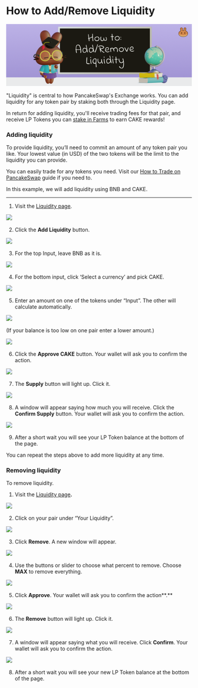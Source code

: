 # How to Add/Remove Liquidity

![](../../.gitbook/assets/docs-masthead-2-.png)

"Liquidity" is central to how PancakeSwap's Exchange works. You can add liquidity for any token pair by staking both through the Liquidity page.

In return for adding liquidity, you'll receive trading fees for that pair, and receive LP Tokens you can [stake in Farms](https://docs.pancakeswap.finance/products/yield-farming/farms) to earn CAKE rewards!

### **Adding liquidity**

To provide liquidity, you’ll need to commit an amount of any token pair you like. Your lowest value \(in USD\) of the two tokens will be the limit to the liquidity you can provide.

You can easily trade for any tokens you need. Visit our [How to Trade on PancakeSwap](https://docs.pancakeswap.finance/get-started/trade-guide) guide if you need to.

In this example, we will add liquidity using BNB and CAKE.  
****

1. Visit the [Liquidity page](https://exchange.pancakeswap.finance/#/pool).

![](https://lh3.googleusercontent.com/hfW_TUaVduHQ2dKUPuZVq8jX20QPNQZXHbcHM1uRDzAaS5_c3oaNb75UfEECpoGj4dLsarnPuwCiezy7rWu6EZdGXFk48G1dR7fVA93U5LKe_o-YBHlMgzH7BNGlOb7f7yRNwhEm)

2. Click the **Add Liquidity** button.

![](https://lh6.googleusercontent.com/IeTQOnHr8wsut91ndR7uQ8nkeJk_ZMOP5S4OsblPPi-lylV1CbFurUD4Y6Zrio7nJ65JDdNS3MyXX-bVX5oTEMwGtTD_QTsSpJa_lK0Etp5yHew5k3aSbbOa9t5nv-tTF8g4n6FI)

3. For the top Input, leave BNB as it is.

![](https://lh6.googleusercontent.com/7UfInV4nZgm0mL3Vnxl2cjV8KaN9m6yfv-Uc3kenjoOJPBVo0pACw1wS9cAUNnQ_hgzzX_AsAhad8Va4rlsR95b3WS1tTAMUgiLnxCmLjk3PpXm0JXPqvE6rVbr5AWQinM2_ocNX)

4. For the bottom input, click ‘Select a currency’ and pick CAKE.

![](https://lh5.googleusercontent.com/r8RXCF8oe-SNr1JGqB7kkKk-piDeRuaCfWf9mdQgyc0dERMwJln1H5qQzpUWW5vtyIh5WyYN6AvLNv0MAcSlwB8tkD2NS1WJdcaXQ1K1ce2pST0RIoYbEURFUWJEt_CXZyLqNEmz)

5. Enter an amount on one of the tokens under “Input”. The other will calculate automatically.

![](https://lh6.googleusercontent.com/V3WD5xi7-r69iUMgVMyPzEk9TZLPm2ULGh6GRnfMjpVF69woVtu8Oje2UXnR1GGfD53HfMIrBCGmkHnqjK3xd1JErQvd1_LM-vdqVnYz3PidSKKVgCLMi7B4wCW7MTKMeT8VFU7G)

\(If your balance is too low on one pair enter a lower amount.\)

![](https://lh4.googleusercontent.com/o0NqkRyK2OPYADQmFHBJBkUvHrjxqftEHNrN7m2qQiXJYkdMAZhU27590R7djMwXzZZtnwZ1M0KUZqBbKpNlw7p9xN4TXKcAP0sswIQ2sJPiWBSGcKFZH7sOTZKE-vttYdIU0aQc)

6. Click the **Approve CAKE** button. Your wallet will ask you to confirm the action.

![](https://lh5.googleusercontent.com/wcvUd1a-8NWhODzy_dHmLZ2OouC6DlHONRGRNUScEf9gSJeyf70aXOyQK0gFaI_wwXjXhifeYAHTbfX5B7VoIcVGCclZidnT-8ZkCfAzBVJMGwC0_dHiNnXIwcwSEvE_sSzzPARO)

7. The **Supply** button will light up. Click it.

![](https://lh6.googleusercontent.com/wkQFYbPP7MQBmO-EYEUaXESs1ID5NWL9950OL9ouFyIdoR6COLtkFc9-VHirRe-RpavHjG9zrPRguZej2jmymP1lKGFprWXwkKTgyxbvDgrKKDwFfCS7GTzJTMkf1XQB7yCOhYDS)

8. A window will appear saying how much you will receive. Click the **Confirm Supply** button. Your wallet will ask you to confirm the action.

![](https://lh4.googleusercontent.com/EOB0N6Vbr5clnlb_4yb0QsPOSLkvRXapUBPUaA5woYQaENgAMZIFRT41eTQrg3f5El73BPH3kDyzGSspW3pG5txeSj6BBMuiJnxulIwteqdpczKyaVS1Ig18sViRM4AIfzBUCz6k)

9. After a short wait you will see your LP Token balance at the bottom of the page.

You can repeat the steps above to add more liquidity at any time.

### **Removing liquidity**

To remove liquidity.

1. Visit the [Liquidity page](https://exchange.pancakeswap.finance/#/pool)**.**

![](https://lh5.googleusercontent.com/EOnjKgPBQsZN02lkAYQyFSMh2MLoaSWF6UkTGkFBccfjNR4CEmxawgUYf20byE87UtxmQ9bjFnFKRpyuNvaLqPClanU70HRUMGL7RcXoARlHQj-wGbkFuGTNSqjSk5plmJIJWXJB)

2. Click on your pair under “Your Liquidity”.

![](https://lh6.googleusercontent.com/XUPps1DelWK9jYOQO5RzbgkBdwxmZzywAyfA6jFXKv02ntr9Oy9zPMkzJSS7k1Vlh1evtmnhnhpUGgEo0KafbSKgABjzDesYacTMMlHTCgoaD-honhzfScZymPyka_SWf6517acV)

3. Click **Remove**. A new window will appear.

![](https://lh5.googleusercontent.com/zjxMZAbQyLMP4mpb4f6OmRPra7VeLgHWu_d_N9-p9K5e0S8B1QBzyKdEaAyv1LohGLiXwKVoGcXqSDehULzOACm2ojSL9JiRwyBZ-DOLOSpzfwk5mtXrQZjhPu2wRDBg8ER_Y3jm)

4. Use the buttons or slider to choose what percent to remove. Choose **MAX** to remove everything.

![](https://lh6.googleusercontent.com/nABRYZMx2P75tzoCOvA6ZnxkuU_NsN-cjEGgX4wGfmAm5nuIEd3aP3H9_Y_S4gUuV7qmnaVhmorn6cg47uSvZEXWoBXY6xsijFxC5EcxacRI2MB1HU99nvCuh2m09yeWE_6bRNvr)

5. Click **Approve**. Your wallet will ask you to confirm the action**.**

![](https://lh6.googleusercontent.com/jwal-2cBEhwaUShjbG8EGJ6gN2zMfLu7qV2kfCd9D0s0Q-B3ogcIxYecXqMAfmirjlxsyvXnI9Z5fiqZZTwDe5iAKiwSW5IclaZJe-GDmUWyzwcxTZ_qg-QJ7B2X6wsxbzpJVT4N)

6. The **Remove** button will light up. Click it.

![](https://lh3.googleusercontent.com/vs0mllfFUyTOqB-a4tQ0Rx-DbrUpcG71yIBI_CEX1Qe1xbXMnr-jkECYgW8PD6qW4P09zUtkaaddu35aneoBqrHwuDklK9QMZSnjSMnjNKs_mcwqNNjPUuwe6XQqy-15eO62M5nV)

7. A window will appear saying what you will receive. Click **Confirm**. Your wallet will ask you to confirm the action.

![](https://lh4.googleusercontent.com/Hj5xgsm5NfgmvGB4dsY8K2Zdtt5YTF9ZBxoi_BS4e9OkD_j4KB_QcOrxceHdb4oJ6v0gpr7-BIeCOmQs3heGc2y5pRHyuMnBjrMNelDoijDVZCdv1G0U677VG7LlTTOjEaFF9wZ3)

8. After a short wait you will see your new LP Token balance at the bottom of the page.  


